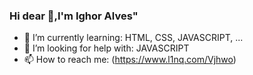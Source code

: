 ### Hi dear 👋,I'm Ighor Alves"



- 🌱 I’m currently learning: HTML, CSS, JAVASCRIPT, ...
- 🤔 I’m looking for help with: JAVASCRIPT 
- 📫 How to reach me: (https://www.l1nq.com/Vjhwo)



